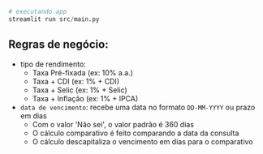```python
# executando app
streamlit run src/main.py  
```

## Regras de negócio:
- tipo de rendimento:
  - Taxa Pré-fixada (ex: 10% a.a.)
  - Taxa + CDI (ex: 1% + CDI)
  - Taxa + Selic (ex: 1% + Selic)
  - Taxa + Inflação (ex: 1% + IPCA)
- `data de vencimento`: recebe uma data no formato `DD-MM-YYYY` ou prazo em dias
  - Com o valor 'Não sei', o valor padrão é 360 dias
  - O cálculo comparativo é feito comparando a data da consulta
  - O cálculo descapitaliza o vencimento em dias para o comparativo
